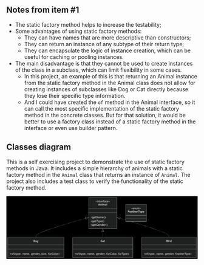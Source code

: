 ## Notes from item #1

- The static factory method helps to increase the testability;
- Some advantages of using static factory methods:
  - They can have names that are more descriptive than constructors;
  - They can return an instance of any subtype of their return type;
  - They can encapsulate the logic of instance creation, which can be useful for caching or pooling instances.
- The main disadvantage is that they cannot be used to create instances of the class in a subclass, which can limit flexibility in some cases.
  - In this project, an example of this is that returning an Animal instance from the static factory method in the Animal class does not allow for creating instances of subclasses like Dog or Cat directly because they lose their specific type information.
  - And I could have created the `of` method in the Animal interface, so it can call the most specific implementation of the static factory method in the concrete classes. But for that solution, it would be better to use a factory class instead of a static factory method in the interface or even use builder pattern.

## Classes diagram
This is a self exercising project to demonstrate the use of static factory methods in Java. It includes a simple hierarchy of animals with a static factory method in the `Animal` class that returns an instance of `Animal`. The project also includes a test class to verify the functionality of the static factory method.

![img.png](img.png)

